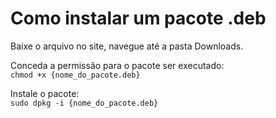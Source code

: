 # Como instalar um pacote .deb
Baixe o arquivo no site, navegue até a pasta Downloads.

Conceda a permissão para o pacote ser executado:  
`chmod +x {nome_do_pacote.deb}`

Instale o pacote:  
`sudo dpkg -i {nome_do_pacote.deb}`